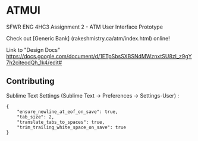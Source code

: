 # ATMUI
SFWR ENG 4HC3 Assignment 2 - ATM User Interface Prototype

Check out [Generic Bank] (rakeshmistry.ca/atm/index.html) online!

Link to "Design Docs" <https://docs.google.com/document/d/1ETpSbsSXBSNdMWznxtSU8zI_z9gY7h2citeodQh_1k4/edit#>

## Contributing

Sublime Text Settings (Sublime Text -> Preferences -> Settings-User) :
```
{
	"ensure_newline_at_eof_on_save": true,
	"tab_size": 2,
	"translate_tabs_to_spaces": true,
	"trim_trailing_white_space_on_save": true
}
```

